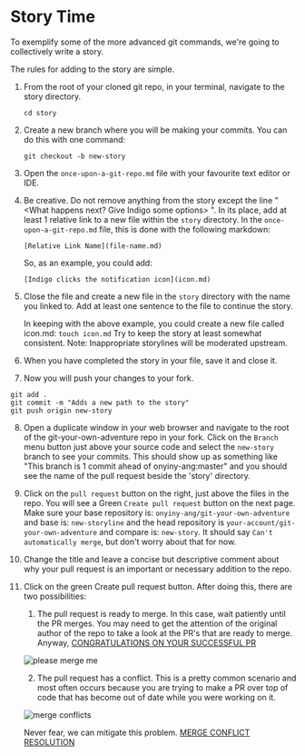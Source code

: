 # Story Time

To exemplify some of the more advanced git commands, we're going to
collectively write a story.

The rules for adding to the story are simple.

1. From the root of your cloned git repo, in your terminal, navigate to the
   story directory.

   ```
   cd story
   ```

2. Create a new branch where you will be making your commits. You can do this
   with one command:

   ```
   git checkout -b new-story
   ```

3. Open the `once-upon-a-git-repo.md` file with your favourite text editor or
   IDE.

4. Be creative. Do not remove anything from the story except the line "<What happens next? Give Indigo some options>
". In its place, add at least 1 relative link to a new file within the `story` directory. In the
   `once-upon-a-git-repo.md` file, this is done with the following markdown:

   ```
   [Relative Link Name](file-name.md)
   ```

   So, as an example, you could add:

   ```
   [Indigo clicks the notification icon](icon.md)
   ```


5. Close the file and create a new file in the `story` directory with the name you linked to. Add at
   least one sentence to the file to continue the story.

   In keeping with the above example, you could create a new file called icon.md: `touch
   icon.md`
   Try to keep the story at least somewhat consistent. Note: Inappropriate storylines will be
   moderated upstream.

6. When you have completed the story in your file, save it and close it.


7. Now you will push your changes to your fork.

```
git add .
git commit -m "Adds a new path to the story"
git push origin new-story
```

8. Open a duplicate window in your web browser and navigate to the root of the
   git-your-own-adventure repo in your fork. Click on the `Branch` menu button
   just above your source code and select the `new-story` branch to see your commits. This should
   show up as something like "This branch is 1 commit ahead of
   onyiny-ang:master" and you should see the name of the pull request beside
   the 'story' directory.

9. Click on the `pull request` button on the right, just above the files in the
   repo. You will see a Green `Create pull request` button on the next page.
   Make sure your base repository is: `onyiny-ang/git-your-own-adventure` and
   base is: `new-storyline` and the head repository is
   `your-account/git-your-own-adventure` and compare is: `new-story`. It should
   say `Can't automatically merge`, but don't worry about that for now.

10. Change the title and leave a concise but descriptive comment about why your pull request is an
   important or necessary addition to the repo.

11. Click on the green Create pull request button. After doing this, there are two possibilities:

      1. The pull request is ready to merge. In this case, wait patiently until the PR merges. You
      may need to get the attention of the original author of the repo to take a look at the PR's
      that are ready to merge. Anyway, [CONGRATULATIONS ON YOUR SUCCESSFUL PR](success.md)

      ![please merge me](http://null.perl-hackers.net/wp-content/uploads/2015/01/19228517.jpg)

      2. The pull request has a conflict. This is a pretty common scenario and most often occurs
      because you are trying to make a PR over top of code that has become out of date while you were working on it.
      
      ![merge conflicts](https://img.devrant.com/devrant/rant/r_477918_w6Khj.jpg)

       Never fear, we can mitigate this problem. [MERGE CONFLICT RESOLUTION](conflict-resolution.md)
